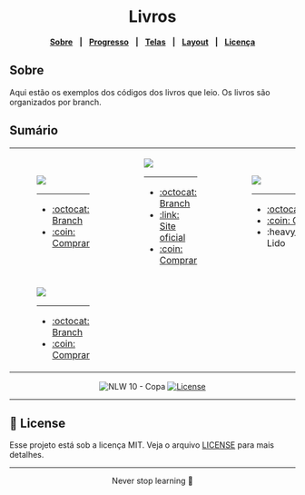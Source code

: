 <div align="center">
<h1>Livros</h1>

[**Sobre**](#Sobre) &nbsp;&nbsp;**|**&nbsp;&nbsp;
[**Progresso**](#progresso) &nbsp;&nbsp;**|**&nbsp;&nbsp;
[**Telas**](#-resultado-telas) &nbsp;&nbsp;**|**&nbsp;&nbsp;
[**Layout**](#-layout) &nbsp;&nbsp;**|**&nbsp;&nbsp;
[**Licença**](#-license)
</div>

## Sobre
Aqui estão os exemplos dos códigos dos livros que leio. Os livros são organizados por branch.


## Sumário
<table>
  <tr style="border: none">
    <td style="border: none">
      <figure>
        <img src="https://m.media-amazon.com/images/P/1492093823.01._SCLZZZZZZZ_SX500_.jpg" />
        <hr>
        <figcaption>
            <ul>
            <li><a href="https://github.com/kaellandrade/guideToCreatingDynamicWebsites">:octocat: Branch</a></li>
            <li><a href="https://www.amazon.com/-/pt/dp/1492093823/ref=sr_1_1?crid=X10C3IUA9ZBS&keywords=robin+nixon&qid=1672240926&sprefix=robin+nixon%2Caps%2C202&sr=8-1">:coin: Comprar</a></li>
            </ul>
        </figcaption>
      </figure>
    </td>    
    <td style="border: none">
          <figure>
            <img src="https://m.media-amazon.com/images/P/1593279507.01._SCLZZZZZZZ_SX500_.jpg" />
            <hr>
            <figcaption>
                <ul>
                <li><a href="https://github.com/kaellandrade/books/tree/eloquentjavascript">:octocat: Branch</a></li>
                <li><a href="https://eloquentjavascript.net/">:link: Site oficial</a></li>
                <li><a href="https://www.amazon.com.br/Eloquent-JavaScript-3rd-Introduction-Programming/dp/1593279507">:coin: Comprar</a></li>
                </ul>
            </figcaption>
          </figure>
    </td>
    <td style="border: none">
          <figure>
            <img src="https://m.media-amazon.com/images/P/B07B61HC3L.01._SCLZZZZZZZ_SX500_.jpg" />
            <hr>
            <figcaption>
                <ul>
                <li><a href="https://github.com/kaellandrade/books/tree/entendendo_algoritmos">:octocat: Branch</a></li>
                <li><a href="https://www.amazon.com.br/Entendendo-Algoritmos-Ilustrado-Programadores-Curiosos/dp/8575225634/ref=sr_1_fkmr0_1?__mk_pt_BR=%C3%85M%C3%85%C5%BD%C3%95%C3%91&crid=CGVU8LC4FXJ2&keywords=EntendendoAlgoritmos+%28Aditya+Y.+Bhargava%29&qid=1672240964&s=books&sprefix=entendendoalgoritmos+aditya+y.+bhargava+%2Cstripbooks%2C194&sr=1-1-fkmr0">:coin: Comprar</a></li>
                <li>:heavy_check_mark: Lido</li>
                </ul>
            </figcaption>
          </figure>
    </td>
  </tr>
    <tr style="border: none">
     <td style="border: none">
              <figure>
                <img src="https://refactoring.guru/images/patterns/book/web-cover-pt-br.png" />
                <hr>
                <figcaption>
                    <ul>
                    <li><a href="#">:octocat: Branch</a></li>
                    <li><a href="https://refactoring.guru/pt-br">:coin: Comprar</a></li>
                    </ul>
                </figcaption>
              </figure>
        </td>
    </tr>
</table>


<p align="center">
  <img src="https://img.shields.io/static/v1?label=NLW&message=10&color=F7DD43&labelColor=202024" alt="NLW 10 - Copa" />
  <a href="LICENSE"><img  src="https://img.shields.io/static/v1?label=License&message=MIT&color=F7DD43&labelColor=202024" alt="License"></a>
</p>
<hr>

## 📝 License

Esse projeto está sob a licença MIT. Veja o arquivo [LICENSE](LICENSE) para mais detalhes.

---

<p align="center">
  Never stop learning 🚀
</p>
